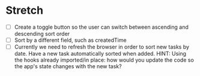 # Stretch

- [ ] Create a toggle button so the user can switch between ascending and descending sort order
- [ ] Sort by a different field, such as createdTime
- [ ] Currently we need to refresh the browser in order to sort new tasks by date. Have a new task automatically sorted when added.
      HINT: Using the hooks already imported/in place: how would you update the code so the app's state changes with the new task?
